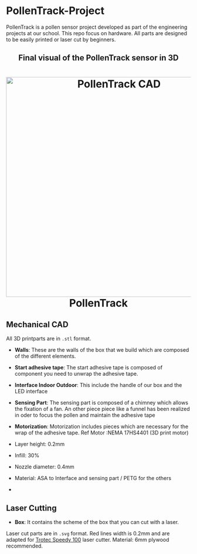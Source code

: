 # PollenTrack-Project
PollenTrack is a pollen sensor project developed as part of the engineering projects at our school.  This repo focus on hardware. All parts are designed to be easily printed or laser cut by beginners.

<h2 align="center">Final visual of the PollenTrack sensor in 3D</h2>


<h1 align="center">
    <img src="https://github.com/TimotheeMounier/PollenTrack-Project/blob/main/Images/Capture%20d'%C3%A9cran%202024-04-21%20160250.png?raw=true" alt="PollenTrack CAD" width="600"></a>
    <br>
    PollenTrack
</h1>


## Mechanical CAD

All 3D printparts are in `.stl` format. 

* **Walls**: These are the walls of the box that we build which are composed of the different elements.
* **Start adhesive tape**: The  start adhesive tape is composed of component you need to unwrap the adhesive tape.
* **Interface Indoor Outdoor**: This include the handle of our box and the LED interface
* **Sensing Part**: The sensing part is composed of a chimney which allows the fixation of a fan. An other piece piece like a funnel has been realized in oder to focus the pollen and maintain the adhesive tape
* **Motorization**: Motorization includes pieces which are necessary for the wrap of the adhesive tape. Ref Motor :NEMA 17HS4401 (3D print motor)

* Layer height: 0.2mm
* Infill: 30%
* Nozzle diameter: 0.4mm
* Material: ASA to Interface and sensing part / PETG for the others

* 
## Laser Cutting

* **Box**: It contains the scheme of the box that you can cut with a laser.

Laser cut parts are in `.svg` format. Red lines width is 0.2mm and are adapted for [Trotec Speedy 100](https://www.troteclaser.com/static/pdf/speedy-100/Fiche-technique-Speedy-100C-8063-fr.pdf) laser cutter.
Material: 6mm plywood recommended.
